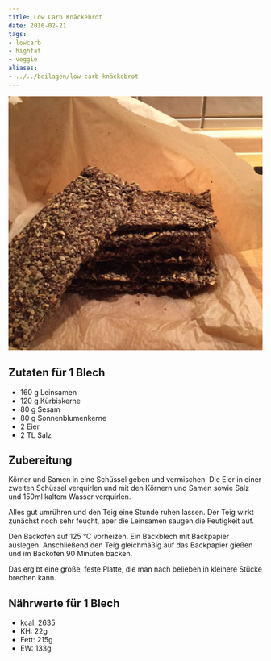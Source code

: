 ```yaml
---
title: Low Carb Knäckebrot
date: 2016-02-21
tags:
- lowcarb
- highfat
- veggie
aliases:
- ../../beilagen/low-carb-knäckebrot
---
```


![](/img/low-carb-knaeckebrot.webp)

## Zutaten für 1 Blech
- 160 g Leinsamen
- 120 g Kürbiskerne
- 80 g  Sesam
- 80 g  Sonnenblumenkerne
- 2     Eier
- 2 TL  Salz

## Zubereitung
Körner und Samen in eine Schüssel geben und vermischen. Die Eier in einer zweiten Schüssel verquirlen und mit den Körnern und Samen sowie Salz und 150ml kaltem Wasser verquirlen.

Alles gut umrühren und den Teig eine Stunde ruhen lassen. Der Teig wirkt zunächst noch sehr feucht, aber die Leinsamen saugen die Feutigkeit auf.

Den Backofen auf 125 °C vorheizen. Ein Backblech mit Backpapier auslegen. Anschließend den Teig gleichmäßig auf das Backpapier gießen und im Backofen 90 Minuten backen.

Das ergibt eine große, feste Platte, die man nach belieben in kleinere Stücke brechen kann.

## Nährwerte für 1 Blech
- kcal: 2635
- KH:     22g
- Fett:  215g
- EW:    133g
